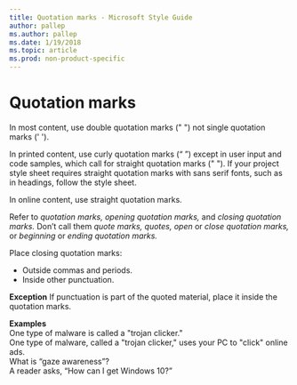 ```yaml
---
title: Quotation marks - Microsoft Style Guide
author: pallep
ms.author: pallep
ms.date: 1/19/2018
ms.topic: article
ms.prod: non-product-specific
---
```


# Quotation marks

In most content, use double quotation marks (" ") not single quotation marks (' ').

In
printed content, use curly quotation marks (“ ”) except in
user input and code samples, which call for straight quotation
marks (" "). If your project style sheet requires
straight quotation marks with sans serif fonts, such as in
headings, follow the style sheet.

In online content, use straight quotation marks.

Refer to *quotation marks, opening quotation marks,* and *closing quotation marks.* Don’t call them *quote marks, quotes, open* or *close quotation marks,* or *beginning* or *ending quotation marks.*

Place closing quotation marks:

  - Outside commas and periods.
  - Inside other punctuation.

**Exception** If punctuation is part of the quoted material, place it inside the quotation marks.

**Examples**  
One type of malware is called a "trojan clicker."  
One type of malware, called a "trojan clicker," uses your PC to "click" online ads.  
What is “gaze awareness”?  
A reader asks, “How can I get Windows 10?”
